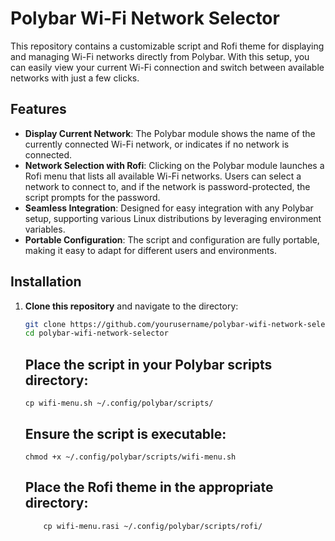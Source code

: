 # Polybar Wi-Fi Network Selector

This repository contains a customizable script and Rofi theme for displaying and managing Wi-Fi networks directly from Polybar. With this setup, you can easily view your current Wi-Fi connection and switch between available networks with just a few clicks.

## Features

- **Display Current Network**: The Polybar module shows the name of the currently connected Wi-Fi network, or indicates if no network is connected.
- **Network Selection with Rofi**: Clicking on the Polybar module launches a Rofi menu that lists all available Wi-Fi networks. Users can select a network to connect to, and if the network is password-protected, the script prompts for the password.
- **Seamless Integration**: Designed for easy integration with any Polybar setup, supporting various Linux distributions by leveraging environment variables.
- **Portable Configuration**: The script and configuration are fully portable, making it easy to adapt for different users and environments.

## Installation

1. **Clone this repository** and navigate to the directory:

   ```bash
   git clone https://github.com/yourusername/polybar-wifi-network-selector.git
   cd polybar-wifi-network-selector
   ```

   ## Place the script in your Polybar scripts directory:
   `cp wifi-menu.sh ~/.config/polybar/scripts/`

   ## Ensure the script is executable:
   `chmod +x ~/.config/polybar/scripts/wifi-menu.sh`

   ## Place the Rofi theme in the appropriate directory:
   ``` mkdir -p ~/.config/polybar/scripts/rofi
       cp wifi-menu.rasi ~/.config/polybar/scripts/rofi/
   ```




   

